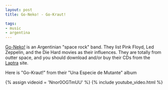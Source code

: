 ```yaml
---
layout: post
title: Go-Neko! - Go-Kraut!

tags:
- music
- argentina
---
```

[Go-Neko!](http://www.goneko.com.ar/) is an Argentinian "space rock" band. They list Pink Floyd, Led Zeppelin, and the Die Hard movies as their influences. They are totally from outter space, and you should download and/or buy their CDs from the [Laptra](http://laptra.com.ar/) site.

Here is "Go-Kraut!" from their "Una Especie de Mutante" album

{% assign videoid = 'Nnor0OGTmUU' %}
{% include youtube_video.html %}
